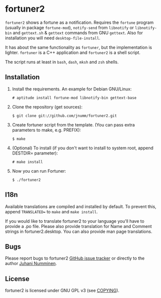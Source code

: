 fortuner2
=========

`fortuner2` shows a fortune as a notification. Requires the `fortune`
program (usually in package `fortune-mod`), `notify-send` from
`libnotify` or `libnotify-bin` and `gettext.sh` & `gettext` commands
from GNU `gettext`. Also for installation you will need
`desktop-file-install`.

It has about the same functionality as `fortuner`, but the implementation
is lighter. `fortuner` is a C++ application and `fortuner2` is a shell
script.

The script runs at least in `bash`, `dash`, `mksh` and `zsh` shells.

Installation
------------

1.  Install the requirements. An example for Debian GNU/Linux:

    `# aptitude install fortune-mod libnotify-bin gettext-base`

2.  Clone the repository (get sources):

    `$ git clone git://github.com/jnumm/fortuner2.git`

3.  Create fortuner script from the template. (You can pass extra
    parameters to make, e.g. PREFIX):

    `$ make`

4.  (Optional) To install (if you don't want to install to system root,
    append DESTDIR= parameter):

    `# make install`

4.  Now you can run Fortuner:

    `$ ./fortuner2`

I18n
----
Available translations are compiled and installed by default. To prevent
this, append `TRANSLATED=` to `make` and `make install`.

If you would like to translate fortuner2 to your language you'll have to
provide a .po file. Please also provide translation for Name and Comment
strings in fortuner2.desktop. You can also provide man page translations.

Bugs
----
Please report bugs to fortuner2
[GitHub issue tracker](https://github.com/jnumm/fortuner2/issues) or
directly to the author [Juhani Numminen](mailto:juhaninumminen0@gmail.com).

License
-------
fortuner2 is licensed under GNU GPL v3
(see [COPYING](https://github.com/jnumm/fortuner2/blob/master/COPYING)).
